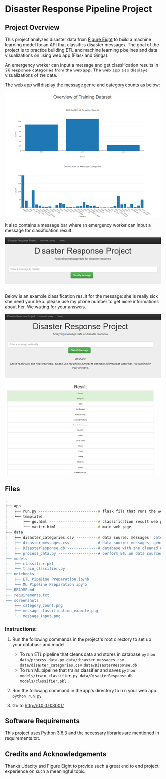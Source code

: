 # Disaster Response Pipeline Project

## Project Overview
This project analyzes disaster data from [Figure Eight](https://appen.com/) to build a machine learning model for an API that classifies disaster messages. The goal of the project is to practice building ETL and machine learning pipelines and data visualizations on using web app (Flask and Ginga).

An emergency worker can input a message and get classification results in 36 response categories from the web app. The web app also displays visualizations of the data.

The web app will display the message genre and category counts as below:

![alt text](screenshots/category_count.png)

It also contains a message bar where an emergency worker can input a message
for classification result.

![alt text](screenshots/message_input.png)

Below is an example classification result for the message: she is really sick she need your help. please use my phone number to get more informations about her. We waiting for your answers.  

![alt text](screenshots/message_classification_example.png)

## Files
```bash
.
├── app 
│   ├── run.py ---------------------------# flask file that runs the web app
│   └── templates 
│       ├── go.html ----------------------# classification result web page
│       └── master.html ------------------# main web page
├── data
│   ├── disaster_categories.csv ----------# data source: messages' categories
│   ├── disaster_messages.csv ------------# data source: messages, genre, etc
│   ├── DisasterResponse.db --------------# database with the cleaned data
│   ├── process_data.py ------------------# perform ETL on data sources
├── models
│   ├── classifier.pkl
│   └── train_classifier.py
├── notebooks
│   ├── ETL Pipeline Preparation.ipynb
│   └── ML Pipeline Preparation.ipynb
├── README.md
├── requirements.txt
└── screenshots
    ├── category_count.png
    ├── message_classification_example.png
    └── message_input.png
```

### Instructions:
1. Run the following commands in the project's root directory to set up your database and model.

    - To run ETL pipeline that cleans data and stores in database
        `python data/process_data.py data/disaster_messages.csv data/disaster_categories.csv data/DisasterResponse.db`
    - To run ML pipeline that trains classifier and saves
        `python models/train_classifier.py data/DisasterResponse.db models/classifier.pkl`

2. Run the following command in the app's directory to run your web app.
    `python run.py`

3. Go to http://0.0.0.0:3001/


## Software Requirements
This project uses Python 3.6.3 and the necessary libraries are mentioned in requirements.txt. 

## Credits and Acknowledgements
Thanks Udacity and Figure Eight to provide such a great end to end project
experience on such a meaningful topic. 
